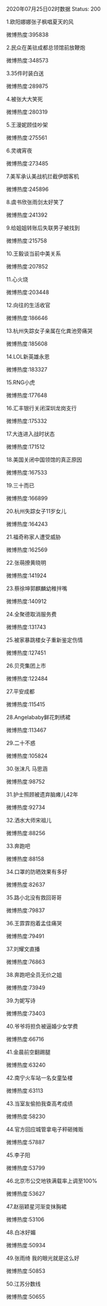 2020年07月25日02时数据
Status: 200

1.欧阳娜娜张子枫唱夏天的风

微博热度:395838

2.民众在美驻成都总领馆前放鞭炮

微博热度:348573

3.35件时装白送

微博热度:289875

4.被张大大笑死

微博热度:280319

5.王漫妮顾佳吵架

微博热度:275561

6.灵魂宵夜

微博热度:273485

7.美军承认美战机拦截伊朗客机

微博热度:245896

8.虞书欣张雨剑太好笑了

微博热度:241392

9.给姐姐转账后失联男子被找到

微博热度:215758

10.王毅谈当前中美关系

微博热度:207852

11.心火烧

微博热度:203448

12.向往的生活收官

微博热度:186646

13.杭州失踪女子亲属在化粪池旁痛哭

微博热度:185608

14.LOL新英雄永恩

微博热度:183327

15.RNG小虎

微博热度:177648

16.汇丰银行关闭深圳龙岗支行

微博热度:175332

17.大连进入战时状态

微博热度:171512

18.美国关闭中国领馆的真正原因

微博热度:167533

19.三十而已

微博热度:166899

20.杭州失踪女子11岁女儿

微博热度:164243

21.福奇称家人遭受威胁

微博热度:162569

22.张萌撩黄晓明

微博热度:141924

23.蔡徐坤郭麒麟幼稚拌嘴

微博热度:140912

24.全聚德取消服务费

微博热度:131743

25.被家暴跳楼女子重新鉴定伤情

微博热度:127451

26.贝壳集团上市

微博热度:122484

27.平安成都

微博热度:115415

28.Angelababy鲜花刺绣裙

微博热度:113467

29.二十不惑

微博热度:105824

30.张沫凡 马思涵

微博热度:98752

31.护士照顾被遗弃脑瘫儿42年

微博热度:92734

32.洒水大师宋祖儿

微博热度:88256

33.奔跑吧

微博热度:88158

34.口罩的防晒效果有多好

微博热度:82637

35.路小北没有救回哥哥

微博热度:79837

36.王霏霏抱着孟佳痛哭

微博热度:79491

37.刘耀文直播

微博热度:76863

38.奔跑吧全员无价之姐

微博热度:73949

39.为妮写诗

微博热度:73403

40.爷爷将担负被逼婚少女学费

微博热度:66716

41.金晨前空翻踢腿

微博热度:63240

42.南宁火车站一名女童坠楼

微博热度:63113

43.当室友偷拍我查高考成绩

微博热度:58230

44.官方回应城管拿电子秤砸摊贩

微博热度:57887

45.李子阳

微博热度:53799

46.北京市公交地铁满载率上调至100%

微博热度:53627

47.赵丽颖星河渐变抹胸裙

微博热度:53106

48.白冰好媚

微博热度:50934

49.张雨绮 我的眼光就是这么好

微博热度:50853

50.江苏分数线

微博热度:50655

